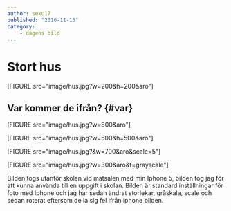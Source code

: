 ```yaml
---
author: seku17
published: "2016-11-15"
category:
    - dagens bild
...
```

Stort hus
==================================

[FIGURE src="image/hus.jpg?w=200&h=200&aro"]


<!--more-->



Var kommer de ifrån? {#var}
-----------------------------------

[FIGURE src="image/hus.jpg?w=800&aro"]

[FIGURE src="image/hus.jpg?w=500&h=500&aro"]

[FIGURE src="image/hus.jpg?&w=700&aro&scale=5"]

[FIGURE src="image/hus.jpg?w=300&aro&f=grayscale"]

Bilden togs utanför skolan vid matsalen med min Iphone 5, bilden tog jag för att kunna använda till en uppgift i skolan.
Bilden är standard inställningar för foto med Iphone och jag har sedan ändrat storlekar, gråskala, scale och sedan roterat eftersom de la sig fel ifrån iphone bilden.
